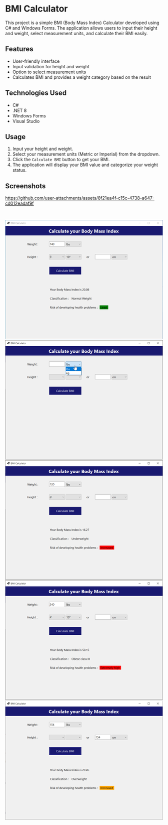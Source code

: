 # BMI Calculator

This project is a simple BMI (Body Mass Index) Calculator developed using C# and Windows Forms. The application allows users to input their height and weight, select measurement units, and calculate their BMI easily.

## Features

- User-friendly interface
- Input validation for height and weight
- Option to select measurement units
- Calculates BMI and provides a weight category based on the result

## Technologies Used
* C#
* .NET 8
* Windows Forms
* Visual Studio

## Usage
1. Input your height and weight.
2. Select your measurement units (Metric or Imperial) from the dropdown.
3. Click the `Calculate BMI` button to get your BMI.
4. The application will display your BMI value and categorize your weight status.

## Screenshots

https://github.com/user-attachments/assets/8f21ea4f-c15c-4738-a647-cd012eadaf9f

<br/>
<p align="center">
  <img src="./assets/01.png" alt="BMI Calculator"/>
  <img src="./assets/02.png" alt="BMI Calculator"/>
  <img src="./assets/03.png" alt="BMI Calculator"/>
  <img src="./assets/04.png" alt="BMI Calculator"/>
  <img src="./assets/05.png" alt="BMI Calculator"/>
</p>
